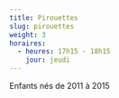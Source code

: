 ```yaml
---
title: Pirouettes
slug: pirouettes
weight: 3
horaires:
  - heures: 17h15 - 18h15
    jour: jeudi
---
```

Enfants nés de 2011 à 2015
